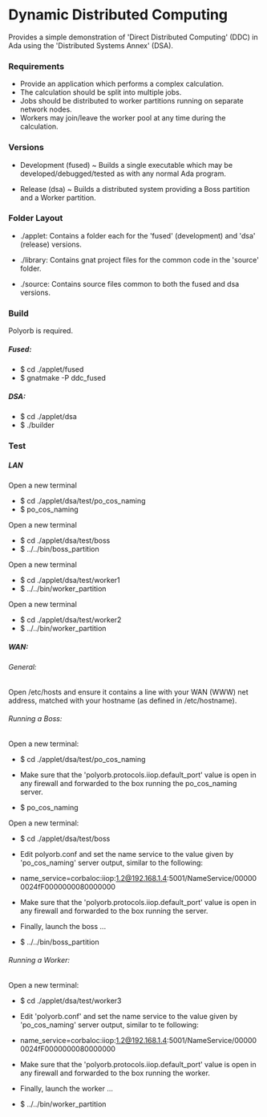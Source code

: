 # Dynamic Distributed Computing
Provides a simple demonstration of 'Direct Distributed Computing' (DDC) in Ada 
using the 'Distributed Systems Annex' (DSA). 



### Requirements

- Provide an application which performs a complex calculation.
- The calculation should be split into multiple jobs.
- Jobs should be distributed to worker partitions running on separate network nodes.
- Workers may join/leave the worker pool at any time during the calculation.



### Versions

- Development (fused) ~ Builds a single executable which may be developed/debugged/tested as with any normal Ada program.

- Release      (dsa)  ~ Builds a distributed system providing a Boss partition and a Worker partition.




### Folder Layout

- ./applet:  Contains a folder each for the 'fused' (development) and 'dsa' (release) versions.

- ./library: Contains gnat project files for the common code in the 'source' folder.

- ./source:  Contains source files common to both the fused and dsa versions.




### Build

Polyorb is required.



##### Fused:

- $ cd ./applet/fused
- $ gnatmake -P ddc_fused


##### DSA:

- $ cd ./applet/dsa
- $ ./builder



### Test

##### LAN

Open a new terminal

- $ cd ./applet/dsa/test/po_cos_naming
- $ po_cos_naming


Open a new terminal

- $ cd ./applet/dsa/test/boss
- $ ../../bin/boss_partition


Open a new terminal

- $ cd ./applet/dsa/test/worker1
- $ ../../bin/worker_partition


Open a new terminal

- $ cd ./applet/dsa/test/worker2
- $ ../../bin/worker_partition



##### WAN:

###### General:

Open /etc/hosts and ensure it contains a line with your WAN (WWW) net address, matched with your hostname (as defined in /etc/hostname).

<your ip address>    <your hostname>


###### Running a Boss:


Open a new terminal:

- $ cd ./applet/dsa/test/po_cos_naming

- Make sure that the 'polyorb.protocols.iiop.default_port' value is open in any firewall and forwarded to the box running the po_cos_naming server.

- $ po_cos_naming


Open a new terminal:

- $ cd ./applet/dsa/test/boss

- Edit polyorb.conf and set the name service to the value given by 'po_cos_naming' server output, similar to the following:

- name_service=corbaloc:iiop:1.2@192.168.1.4:5001/NameService/000000024fF0000000080000000


- Make sure that the 'polyorb.protocols.iiop.default_port' value is open in any firewall and forwarded to the box running the server.


- Finally, launch the boss ...

- $ ../../bin/boss_partition


###### Running a Worker:


Open a new terminal:

- $ cd ./applet/dsa/test/worker3

- Edit 'polyorb.conf' and set the name service to the value given by 'po_cos_naming' server output, similar to te following:

- name_service=corbaloc:iiop:1.2@192.168.1.4:5001/NameService/000000024fF0000000080000000

- Make sure that the 'polyorb.protocols.iiop.default_port' value is open in any firewall and forwarded to the box running the worker.

- Finally, launch the worker ...

- $ ../../bin/worker_partition


